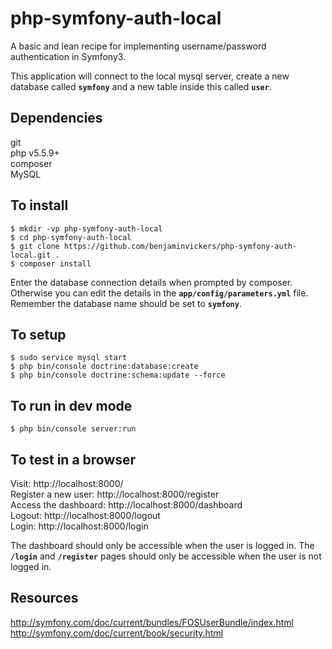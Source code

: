# php-symfony-auth-local
A basic and lean recipe for implementing username/password authentication in Symfony3.

This application will connect to the local mysql server, create a new database
called <strong><code>symfony</code></strong> and a new table inside this called
<strong><code>user</code></strong>.


Dependencies
-
git  
php v5.5.9+  
composer  
MySQL


To install
-
```
$ mkdir -vp php-symfony-auth-local  
$ cd php-symfony-auth-local  
$ git clone https://github.com/benjaminvickers/php-symfony-auth-local.git .  
$ composer install
```
Enter the database connection details when prompted by composer. Otherwise you
can edit the details in the <strong><code>app/config/parameters.yml</code></strong> 
file. Remember the database name should be set to <strong><code>symfony</code></strong>.


To setup
-
```
$ sudo service mysql start  
$ php bin/console doctrine:database:create  
$ php bin/console doctrine:schema:update --force
```


To run in dev mode
-
```
$ php bin/console server:run
```


To test in a browser
-
Visit: http://localhost:8000/  
Register a new user:  http://localhost:8000/register  
Access the dashboard: http://localhost:8000/dashboard  
Logout: http://localhost:8000/logout  
Login: http://localhost:8000/login  

The dashboard should only be accessible when the user is logged in. The 
<strong><code>/login</code></strong> and <strong><code>/register</code></strong>
pages should only be accessible when the user is not logged in.


Resources
-
http://symfony.com/doc/current/bundles/FOSUserBundle/index.html  
http://symfony.com/doc/current/book/security.html
